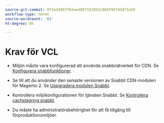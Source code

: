 ```yaml
---
source-git-commit: 8f1ed3067f6daed897151052c8b9f987d3df3a50
workflow-type: tm+mt
source-wordcount: '62'
ht-degree: 0%

---
```

# Krav för VCL

<!-- Prerequisites section inserted in tutorials for customizing the Fastly service configuration with custom VCL snippets. -->

- Miljön måste vara konfigurerad att använda snabbnätverket för CDN. Se [Konfigurera snabbfunktioner](/help/cloud-guide/cdn/fastly-configuration.md).

- Se till att du använder den senaste versionen av Snabbt CDN-modulen för Magento 2. Se [Uppgradera modulen Snabbt](/help/cloud-guide/cdn/fastly-configuration.md#upgrade-fastly-module).

- Kontrollera miljökonfigurationen för tjänsten Snabbt. Se [Kontrollera cachelagring snabbt](/help/cloud-guide/launch/checklist.md#verify-fastly-caching).

- Du måste ha administratörsbehörighet för att få tillgång till förproduktionsmiljöer.
